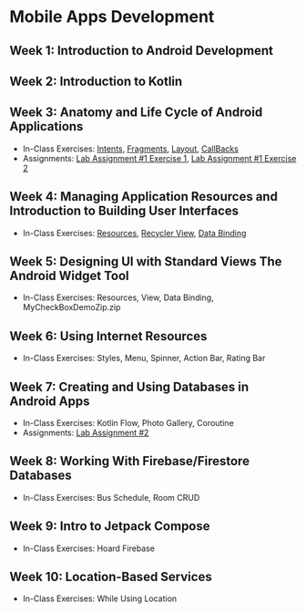 # Mobile Apps Development

## Week 1: Introduction to Android Development 

## Week 2: Introduction to Kotlin

## Week 3: Anatomy and Life Cycle of Android Applications

- In-Class Exercises: [Intents](Week03/IntentsExample), [Fragments](Week03/FragmentsExample), [Layout](Week03/LayoutsExample), [CallBacks](Week03/LifeCycleCallbacks)
- Assignments: [Lab Assignment #1 Exercise 1](https://github.com/ttran375/johnsmith_COMP304Assignment1_Ex1), [Lab Assignment #1 Exercise 2](https://github.com/ttran375/johnsmith_COMP304Assignment1_Ex2)

## Week 4: Managing Application Resources and Introduction to Building User Interfaces

- In-Class Exercises: [Resources](Week04/UsingResourcesExample), [Recycler View](Week04/RecyclerViewExample), [Data Binding](Week04/SimpleDataBindingExample)

## Week 5: Designing UI with Standard Views The Android Widget Tool

- In-Class Exercises: Resources, View, Data Binding, MyCheckBoxDemoZip.zip

## Week 6: Using Internet Resources 

- In-Class Exercises: Styles, Menu, Spinner, Action Bar, Rating Bar

## Week 7: Creating and Using Databases in Android Apps 

- In-Class Exercises: Kotlin Flow, Photo Gallery, Coroutine
- Assignments: [Lab Assignment #2](https://github.com/ttran375/comp304-assignment2)

## Week 8: Working With Firebase/Firestore Databases

- In-Class Exercises: Bus Schedule, Room CRUD

## Week 9: Intro to Jetpack Compose

- In-Class Exercises: Hoard Firebase

## Week 10: Location-Based Services

- In-Class Exercises: While Using Location
